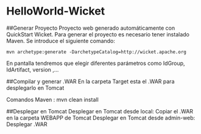 # HelloWorld-Wicket

##Generar Proyecto
Proyecto web generado automáticamente con QuickStart Wicket.
Para generar el proyecto es necesario tener instalado Maven. Se introduce el siguiente comando:
 
 ``
 mvn archetype:generate -DarchetypeCatalog=http://wicket.apache.org 
``



 En pantalla tendremos que elegir diferentes parámetros como IdGroup, IdArtifact, version ,...
 
##Compilar y generar .WAR
En la carpeta Target esta el .WAR para desplegarlo en Tomcat

Comandos Maven : mvn clean install

##Desplegar en Tomcat
Desplegar en Tomcat desde local: Copiar el .WAR en la carpeta WEBAPP de Tomcat
Desplegar en Tomcat desde admin-web: Desplegar .WAR
